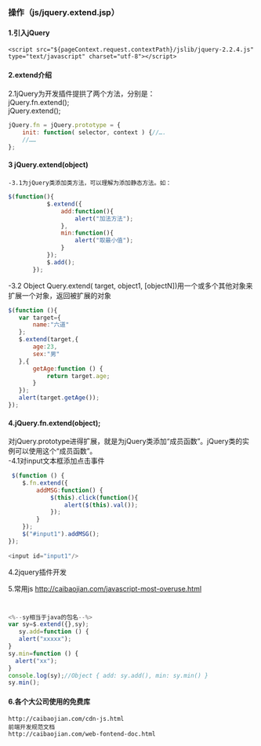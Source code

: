 
### 操作（js/jquery.extend.jsp）     
#### 1.引入jQuery      
    <script src="${pageContext.request.contextPath}/jslib/jquery-2.2.4.js" type="text/javascript" charset="utf-8"></script>     
#### 2.extend介绍              
2.1jQuery为开发插件提拱了两个方法，分别是：        
          jQuery.fn.extend();              
          jQuery.extend();      
            
            
```javascript
jQuery.fn = jQuery.prototype = {        
    init: function( selector, context ) {//….        
    //……                
}; 
```    
#### 3 jQuery.extend(object)     
    -3.1为jQuery类添加类方法，可以理解为添加静态方法。如：         
   ```javascript
   $(function(){        
              $.extend({       
                  add:function(){      
                      alert("加法方法");       
                  },       
                  min:function(){      
                      alert("取最小值");       
                  }        
              });      
              $.add();     
          });      
   ```
-3.2 Object Query.extend( target, object1, [objectN])用一个或多个其他对象来扩展一个对象，返回被扩展的对象      
```javascript
$(function (){       
   var target={     
       name:"六道"        
   };       
   $.extend(target,{        
       age:23,      
       sex:"男"      
   },{      
       getAge:function () {     
           return target.age;       
       }        
   });      
   alert(target.getAge());      
});      
```
#### 4.jQuery.fn.extend(object);     
对jQuery.prototype进得扩展，就是为jQuery类添加“成员函数”。jQuery类的实例可以使用这个“成员函数”。        
-4.1对input文本框添加点击事件     
```javascript
 $(function () {        
    $.fn.extend({       
        addMSG:function() {     
            $(this).click(function(){       
                alert($(this).val());       
            });     
        }       
    });     
    $("#input1").addMSG();      
});     
        
<input id="input1"/>   
```
4.2jquery插件开发      
                
5.常用js  http://caibaojian.com/javascript-most-overuse.html      
```               
 
```  
 ```javascript
<%--sy相当于java的包名--%>      
var sy=$.extend({},sy);       
    sy.add=function () {      
    alert("xxxxx");       
}     
sy.min=function () {      
   alert("xx");      
}     
console.log(sy);//Object { add: sy.add(), min: sy.min() }     
sy.min(); 
 ```
#### 6.各个大公司使用的免费库      
    http://caibaojian.com/cdn-js.html       
    前端开发规范文档        
    http://caibaojian.com/web-fontend-doc.html      